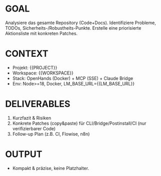 # GOAL
Analysiere das gesamte Repository (Code+Docs). Identifiziere Probleme, TODOs, Sicherheits-/Robustheits-Punkte. Erstelle eine priorisierte Aktionsliste mit konkreten Patches.

# CONTEXT
- Projekt: {{PROJECT}}
- Workspace: {{WORKSPACE}}
- Stack: OpenHands (Docker) + MCP (SSE) + Claude Bridge
- Env: Node>=18, Docker, LM_BASE_URL={{LM_BASE_URL}}

# DELIVERABLES
1) Kurzfazit & Risiken
2) Konkrete Patches (copy&paste) für CLI/Bridge/Postinstall/CI (nur verifizierbarer Code)
3) Follow-up Plan (z.B. CI, Flowise, n8n)

# OUTPUT
- Kompakt & präzise, keine Platzhalter.
